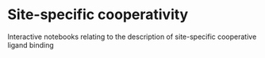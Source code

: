 # Site-specific cooperativity

Interactive notebooks relating to the description of site-specific cooperative ligand binding